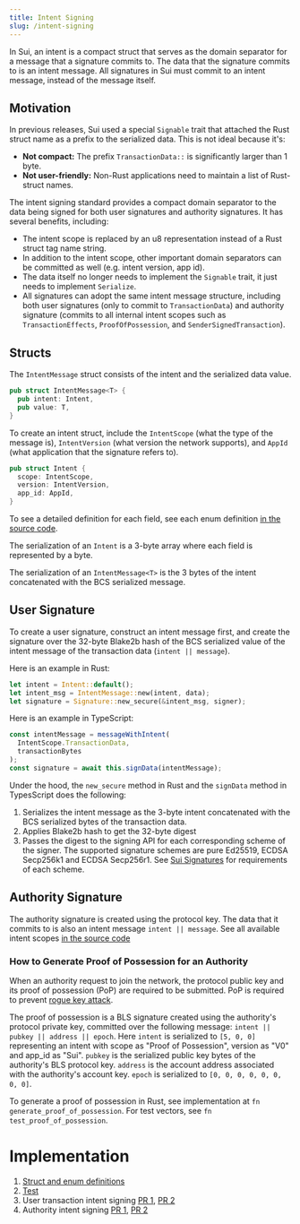 ```yaml
---
title: Intent Signing
slug: /intent-signing
---
```


In Sui, an intent is a compact struct that serves as the domain separator for a message that a signature commits to. The data that the signature commits to is an intent message. All signatures in Sui must commit to an intent message, instead of the message itself.

## Motivation

In previous releases, Sui used a special `Signable` trait that attached the Rust struct name as a prefix to the serialized data. This is not ideal because it's:

- **Not compact:** The prefix `TransactionData::` is significantly larger than 1 byte.
- **Not user-friendly:** Non-Rust applications need to maintain a list of Rust-struct names.

The intent signing standard provides a compact domain separator to the data being signed for both user signatures and authority signatures. It has several benefits, including:

- The intent scope is replaced by an u8 representation instead of a Rust struct tag name string.
- In addition to the intent scope, other important domain separators can be committed as well (e.g. intent version, app id).
- The data itself no longer needs to implement the `Signable` trait, it just needs to implement `Serialize`.
- All signatures can adopt the same intent message structure, including both user signatures (only to commit to `TransactionData`) and authority signature (commits to all internal intent scopes such as `TransactionEffects`, `ProofOfPossession`, and `SenderSignedTransaction`).

## Structs

The `IntentMessage` struct consists of the intent and the serialized data value.

```rust
pub struct IntentMessage<T> {
  pub intent: Intent,
  pub value: T,
}
```

To create an intent struct, include the `IntentScope` (what the type of the message is), `IntentVersion` (what version the network supports), and `AppId` (what application that the signature refers to).

```rust
pub struct Intent {
  scope: IntentScope,
  version: IntentVersion,
  app_id: AppId,
}
```

To see a detailed definition for each field, see each enum definition [in the source code](https://github.com/MystenLabs/sui/blob/0dc1a38f800fc2d8fabe11477fdef702058cf00d/crates/sui-types/src/intent.rs).

The serialization of an `Intent` is a 3-byte array where each field is represented by a byte.

The serialization of an `IntentMessage<T>` is the 3 bytes of the intent concatenated with the BCS serialized message.

## User Signature

To create a user signature, construct an intent message first, and create the signature over the 32-byte Blake2b hash of the BCS serialized value of the intent message of the transaction data (`intent || message`).

Here is an example in Rust:

```rust
let intent = Intent::default();
let intent_msg = IntentMessage::new(intent, data);
let signature = Signature::new_secure(&intent_msg, signer);
```

Here is an example in TypeScript:

```typescript
const intentMessage = messageWithIntent(
  IntentScope.TransactionData,
  transactionBytes
);
const signature = await this.signData(intentMessage);
```

Under the hood, the `new_secure` method in Rust and the `signData` method in TypesScript does the following:

1.  Serializes the intent message as the 3-byte intent concatenated with the BCS serialized bytes of the transaction data.
1.  Applies Blake2b hash to get the 32-byte digest
1.  Passes the digest to the signing API for each corresponding scheme of the signer. The supported signature schemes are pure Ed25519, ECDSA Secp256k1 and ECDSA Secp256r1. See [Sui Signatures](sui-signatures.md#signature-requirements) for requirements of each scheme.

## Authority Signature

The authority signature is created using the protocol key. The data that it commits to is also an intent message `intent || message`. See all available intent scopes [in the source code](https://github.com/MystenLabs/sui/blob/0dc1a38f800fc2d8fabe11477fdef702058cf00d/crates/sui-types/src/intent.rs#L66)

### How to Generate Proof of Possession for an Authority

When an authority request to join the network, the protocol public key and its proof of possession (PoP) are required to be submitted. PoP is required to prevent [rogue key attack](https://crypto.stanford.edu/~dabo/pubs/papers/BLSmultisig.html).

The proof of possession is a BLS signature created using the authority's protocol private key, committed over the following message: `intent || pubkey || address || epoch`. Here `intent` is serialized to `[5, 0, 0]` representing an intent with scope as "Proof of Possession", version as "V0" and app_id as "Sui". `pubkey` is the serialized public key bytes of the authority's BLS protocol key. `address` is the account address associated with the authority's account key. `epoch` is serialized to `[0, 0, 0, 0, 0, 0, 0, 0]`.

To generate a proof of possession in Rust, see implementation at `fn generate_proof_of_possession`. For test vectors, see `fn test_proof_of_possession`.

# Implementation

1. [Struct and enum definitions](https://github.com/MystenLabs/sui/blob/0dc1a38f800fc2d8fabe11477fdef702058cf00d/crates/sui-types/src/intent.rs)
2. [Test](https://github.com/MystenLabs/sui/blob/d009e82fa35bda4f2b3e7a86a9529d36c32a8159/crates/sui-types/src/unit_tests/intent_tests.rs)
3. User transaction intent signing [PR 1](https://github.com/MystenLabs/sui/pull/6445), [PR 2](https://github.com/MystenLabs/sui/pull/8321)
4. Authority intent signing [PR 1](https://github.com/MystenLabs/sui/pull/8154), [PR 2](https://github.com/MystenLabs/sui/pull/8726)
